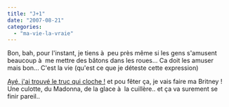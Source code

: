 ```yaml
---
title: "J+1"
date: "2007-08-21"
categories: 
  - "ma-vie-la-vraie"
---
```


Bon, bah, pour l'instant, je tiens à  peu près même si les gens s'amusent beaucoup à  me mettre des bâtons dans les roues... Ca doit les amuser mais bon... C'est la vie (qu'est ce que je déteste cette expression)

[Ayé, j'ai trouvé le truc qui cloche !](http://kwaite.free.fr/wordpress/index.php/2007/07/17/un-peu-mal-au-crane/) et pou fêter ça, je vais faire ma Britney ! Une culotte, du Madonna, de la glace à  la cuillère.. et ça va surement se finir pareil..
